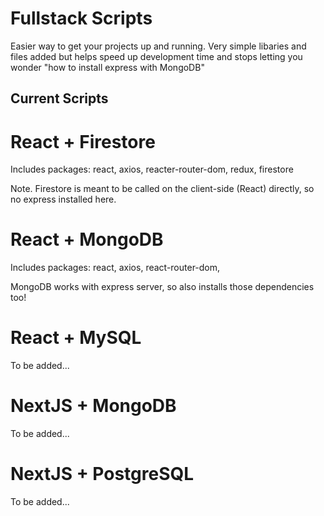 # Fullstack Scripts
Easier way to get your projects up and running. Very simple libaries and files added but helps speed up development time and stops letting you wonder "how to install express with MongoDB"

## Current Scripts

# React + Firestore
Includes packages: react, axios, reacter-router-dom, redux, firestore

Note. Firestore is meant to be called on the client-side (React) directly, so no express installed here.

# React + MongoDB
Includes packages: react, axios, react-router-dom, 

MongoDB works with express server, so also installs those dependencies too!

# React + MySQL
To be added...

# NextJS + MongoDB
To be added...

# NextJS + PostgreSQL
To be added...
